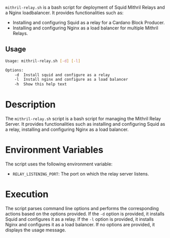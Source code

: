 `mithril-relay.sh` is a bash script for deployment of Squid Mithril Relays and a Nginx
loadbalancer. It provides functionalities such as:

* Installing and configuring Squid as a relay for a Cardano Block Producer.
* Installing and configuring Nginx as a load balancer for multiple Mithril Relays.

## Usage

```bash
Usage: mithril-relay.sh [-d] [-l]

Options:
    -d  Install squid and configure as a relay
    -l  Install nginx and configure as a load balancer
    -h  Show this help text
```

# Description

The `mithril-relay.sh` script is a bash script for managing the Mithril Relay Server.
It provides functionalities such as installing and configuring Squid as a relay, installing and configuring Nginx as a load balancer.

# Environment Variables

The script uses the following environment variable:

- `RELAY_LISTENING_PORT`: The port on which the relay server listens.

# Execution

The script parses command line options and performs the corresponding actions based on the options provided. If the `-d` option is provided, it installs Squid and configures it as a relay. If the `-l` option is provided, it installs Nginx and configures it as a load balancer. If no options are provided, it displays the usage message.